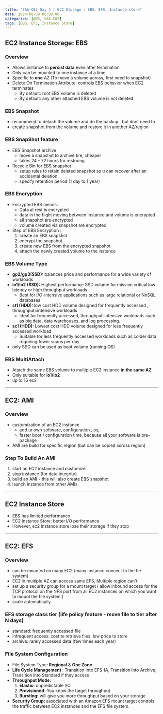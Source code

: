 ```yaml
---
title: "SAA-C03 Day 4 | EC2 Storage : EBS, EFS, Instance store"
date: 2024-08-09 00:00:00
categories: [AWS, SAA-C03]
tags: [EBS, EFS, Instance Store]
---
```


## EC2 Instance Storage: EBS
### Overview
- Allows instance to **persist data** even after termination
- Only can be mounted to one instance at a time
- Specific to **one** AZ (To move a volume across, first need to snapshot)
- Delete On Termination Attribute: controls EBS behavior when EC2 terminates
  - By default: root EBS volume is deleted
  - By default: any other attached EBS volume is not deleted

### EBS Snapshot
- recommend to detach the volume and do the backup , but dont need to
- create snapshot from the volume and restore it in another AZ/region

### EBS SnapShot feature
- EBS Snapshot archive
  - move a snapshot to archive tire, cheaper
  - takes 24 - 72 hours for restoring
- Recycle Bin for EBS snapshot
  - setup rules to retain deleted snapshot so u can recover after an accidental deletion
  - specify retention period (1 day to 1 year)

### EBS Encryption
- Encrypted EBS means: 
  - Data at rest is encrypted
  - data in the flight moving between instance and volume is encrypted
  - all snapshot are encrypted
  - volume created via snapshot are encrypted
- Step of EBS Encryption : 
  1. create an EBS snapshot
  2. encrypt the snapshot
  3. create new EBS from the encrypted snapshot
  4. attach the newly created volume to the instance

### EBS Volume Type
- **gp2/gp3(SSD):** balances price and performance for a wide variety of workloads
- **io1/io2 (SSD):** Highest performance SSD volume for mission critical low latency or high throughput workloads
  - Best for I/O-intensive applications such as large relational or NoSQL databases
- **st1 (HDD):** low cost HDD volume designed for frequently accessed , throughput=intensive workloads
  - Ideal for frequently accessed, throughput-intensive workloads such as big data, data warehouses, and log processing.
- **sc1 (HDD):** Lowest cost HDD volume designed for less frequently accessed workload
  -  Suitable for less frequently accessed workloads such as colder data requiring fewer scans per day
- only SSD can be used as boot volume (running OS)

### EBS MultiAttach
- Attach the same EBS volume to multiple EC2 instance **in the same AZ**
- Only suitable for **io1/io2**
- up to 16 ec2

---

## EC2: AMI
### Overview
- customization of an EC2 instance
  - add ur own software, configuration , os,
  - faster boot / configuration time, because all your software is pre-package
- AMI are build for specific region (but can be copied across region)

### Step To Build An AMI
1. start an EC2 instance and customize
2. stop instance (for data integrity)
3. build an AMI - this will also create EBS snapshot
4. launch instance from other AMIs

---

## EC2 Instance Store
- EBS has limited performance
- EC2 Instance Store: better I/O performance
- However, ec2 instance store lose their storage if they stop

---

## EC2: EFS
### Overview
- can be mounted on many EC2 (many instance connect to the fie system)
- EC2 in multiple AZ can access same EFS, Multiple region can't
- set up a security group for a mount target ( allow inbound access for the TCP protocol on the NFS port from all EC2 instances on which you want to mount the file system )
- scale automatically

### EFS storage class tier (life policy feature - move file to tier after N days)
- standard: frequently accessed file
- infrequent access: cost to retrieve files, low price to store
- archive: rarely accessed data (few times each year)

### File System Configuration
- File System Type: **Regional** & **One Zone**
- **Life Cycle Management** : Transition into EFS-IA, Transition into Archive, Transition into Standard if they access
- **Throughput Mode:** 
  1. **Elastic:** unpredictable I/O
  2. **Provisioned:** You know the target throughput
  3. **Bursting:** will give you more throughput based on your storage
- **Security Group:** associated with an Amazon EFS mount target controls the traffic between EC2 instances and the EFS file system.
